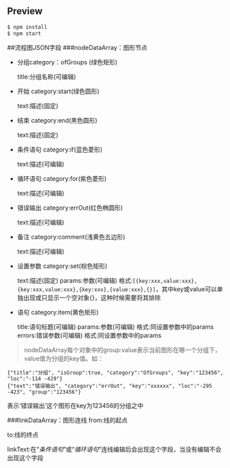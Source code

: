 ## Preview

```bash
$ npm install
$ npm start
```

##流程图JSON字段
###nodeDataArray：图形节点

* 分组category：ofGroups (绿色矩形)

    title:分组名称(可编辑)

* 开始 category:start(绿色圆形)

    text:描述(固定)

* 结束 category:end(黑色圆形)

    text:描述(固定)

* 条件语句 category:if(蓝色菱形)

    text:描述(可编辑)

* 循环语句 category:for(紫色菱形)

    text:描述(可编辑)

* 错误输出 category:errOut(红色椭圆形)
    
    text:描述(可编辑)

* 备注 category:comment(浅黄色五边形)

    text:描述(可编辑)

* 设置参数 category:set(棕色矩形)

    text:描述(固定)
    params:参数(可编辑) 格式:```[{key:xxx,value:xxx},{key:xxx,value:xxx},{key:xxx},{value:xxx},{}]```，其中key或value可以单独出现或只显示一个空对象{}，这种时候需要将其排除

* 语句 category:item(黄色矩形)

    title:语句标题(可编辑)
    params:参数(可编辑) 格式:同设置参数中的params
    errors:错误参数(可编辑) 格式:同设置参数中的params

>nodeDataArray每个对象中的group:value表示当前图形在哪一个分组下，value值为分组的key值。如：
```
{"title":"分组", "isGroup":true, "category":"OfGroups", "key":"123456", "loc":"-114 -429"}
{"text":"错误输出", "category":"errOut", "key":"xxxxxx", "loc":"-295 -423", "group":"123456"}
```
表示‘错误输出’这个图形在key为123456的分组之中

###linkDataArray：图形连线
from:线的起点

to:线的终点

linkText:在“*条件语句*”或“*循环语句*”连线编辑后会出现这个字段，当没有编辑不会出现这个字段







